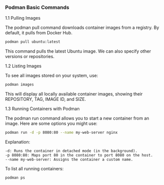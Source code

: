 ### Podman Basic Commands

1.1 Pulling Images

The podman pull command downloads container images from a registry. By default, it pulls from Docker Hub.

```bash
podman pull ubuntu:latest
```

This command pulls the latest Ubuntu image. We can also specify other versions or repositories.

1.2 Listing Images

To see all images stored on your system, use:

```bash
podman images
```

This will display all locally available container images, showing their REPOSITORY, TAG, IMAGE ID, and SIZE.

1.3 Running Containers with Podman

The podman run command allows you to start a new container from an image. Here are some options you might use:

```bash
podman run -d -p 8080:80 --name my-web-server nginx
```

Explanation:

    -d: Runs the container in detached mode (in the background).
    -p 8080:80: Maps port 80 in the container to port 8080 on the host.
    --name my-web-server: Assigns the container a custom name.

To list all running containers:

```bash
podman ps
```

